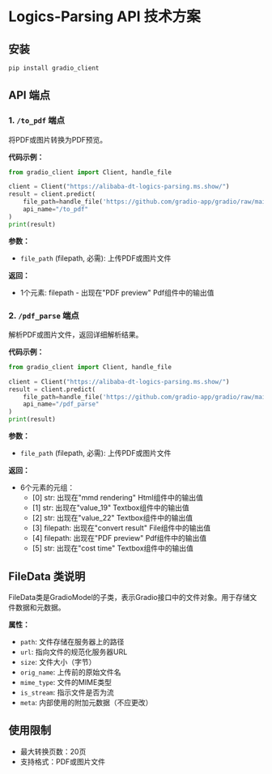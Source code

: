 # Logics-Parsing API 技术方案

## 安装

```bash
pip install gradio_client
```

## API 端点

### 1. `/to_pdf` 端点

将PDF或图片转换为PDF预览。

**代码示例：**
```python
from gradio_client import Client, handle_file

client = Client("https://alibaba-dt-logics-parsing.ms.show/")
result = client.predict(
    file_path=handle_file('https://github.com/gradio-app/gradio/raw/main/test/test_files/sample_file.pdf'),
    api_name="/to_pdf"
)
print(result)
```

**参数：**
- `file_path` (filepath, 必需): 上传PDF或图片文件

**返回：**
- 1个元素: filepath - 出现在"PDF preview" Pdf组件中的输出值

### 2. `/pdf_parse` 端点

解析PDF或图片文件，返回详细解析结果。

**代码示例：**
```python
from gradio_client import Client, handle_file

client = Client("https://alibaba-dt-logics-parsing.ms.show/")
result = client.predict(
    file_path=handle_file('https://github.com/gradio-app/gradio/raw/main/test/test_files/sample_file.pdf'),
    api_name="/pdf_parse"
)
print(result)
```

**参数：**
- `file_path` (filepath, 必需): 上传PDF或图片文件

**返回：**
- 6个元素的元组：
  - [0] str: 出现在"mmd rendering" Html组件中的输出值
  - [1] str: 出现在"value_19" Textbox组件中的输出值
  - [2] str: 出现在"value_22" Textbox组件中的输出值
  - [3] filepath: 出现在"convert result" File组件中的输出值
  - [4] filepath: 出现在"PDF preview" Pdf组件中的输出值
  - [5] str: 出现在"cost time" Textbox组件中的输出值

## FileData 类说明

FileData类是GradioModel的子类，表示Gradio接口中的文件对象。用于存储文件数据和元数据。

**属性：**
- `path`: 文件存储在服务器上的路径
- `url`: 指向文件的规范化服务器URL
- `size`: 文件大小（字节）
- `orig_name`: 上传前的原始文件名
- `mime_type`: 文件的MIME类型
- `is_stream`: 指示文件是否为流
- `meta`: 内部使用的附加元数据（不应更改）

## 使用限制

- 最大转换页数：20页
- 支持格式：PDF或图片文件